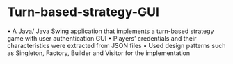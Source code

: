 # Turn-based-strategy-GUI 
• A Java/ Java Swing application that implements a turn-based strategy game with user authentication GUI 
• Players’ credentials and their characteristics were extracted from JSON files 
• Used design patterns such as Singleton, Factory, Builder and Visitor for the implementation
